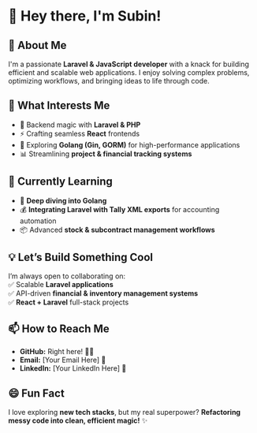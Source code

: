 # 👋 Hey there, I'm Subin!  

## 🚀 About Me  
I'm a passionate **Laravel & JavaScript developer** with a knack for building efficient and scalable web applications. I enjoy solving complex problems, optimizing workflows, and bringing ideas to life through code.  

## 👀 What Interests Me  
- 🔮 Backend magic with **Laravel & PHP**  
- ⚡ Crafting seamless **React** frontends  
- 🚀 Exploring **Golang (Gin, GORM)** for high-performance applications  
- 📊 Streamlining **project & financial tracking systems**  

## 🌱 Currently Learning  
- 🦾 **Deep diving into Golang**  
- 💰 **Integrating Laravel with Tally XML exports** for accounting automation  
- 📦 Advanced **stock & subcontract management workflows**  

## 💡 Let’s Build Something Cool  
I’m always open to collaborating on:  
✅ Scalable **Laravel applications**  
✅ API-driven **financial & inventory management systems**  
✅ **React + Laravel** full-stack projects  

## 📫 How to Reach Me  
- **GitHub:** Right here! 👨‍💻  
- **Email:** [Your Email Here] 📩  
- **LinkedIn:** [Your LinkedIn Here] 🔗  

## 😄 Fun Fact  
I love exploring **new tech stacks**, but my real superpower? **Refactoring messy code into clean, efficient magic!** ✨  

<!---
subin-itrobes/subin-itrobes is a ✨ special ✨ repository because its `README.md` file appears on your GitHub profile.
You can click the Preview link to take a look at your changes.
--->
